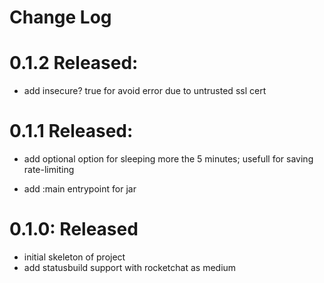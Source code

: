 # Change Log

# 0.1.2 Released:

- add insecure? true for avoid error due to untrusted ssl cert

# 0.1.1 Released:

- add optional option for sleeping more the 5 minutes;
  usefull for saving rate-limiting

- add :main entrypoint for jar


# 0.1.0: Released

- initial skeleton of project
- add statusbuild support with rocketchat as medium
